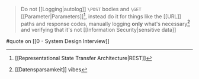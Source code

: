 > Do not [[Logging|autolog]] `\POST` bodies and `\GET` [[Parameter|Parameters]][^1], instead do it for things like the [[URL]] paths and response codes, manually logging **only** what's necessary[^2] and verifying that it's not [[Information Security|sensitive data]] 

#quote on [[0 - System Design Interview]]

[^1]: [[Representational State Transfer Architecture|REST]]
[^2]: [[Datensparsamkeit]] vibes